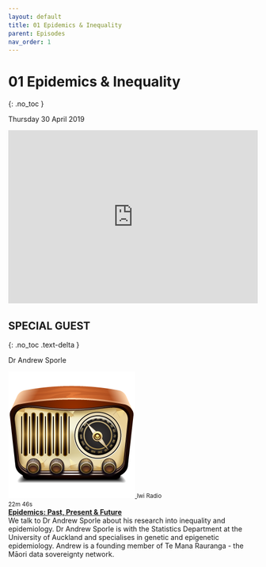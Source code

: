 ```yaml
---
layout: default
title: 01 Epidemics & Inequality
parent: Episodes
nav_order: 1
---
```


# 01 Epidemics & Inequality
{: .no_toc }

Thursday 30 April 2019

<iframe src="https://tehiku.nz/embed/10995" style="padding:0px; margin:0px; border:0px;" width="100%" height="350px" frameborder="0" allowfullscreen ></iframe>

## SPECIAL GUEST
{: .no_toc .text-delta }

Dr Andrew Sporle

<div class="wrapper">
  <div class="boxL">
    <a href="https://tehiku.nz/embed/10949" data-lity>
    <img class="play" src="https://raw.githubusercontent.com/fullakingi/just-the-docs/master/assets/images/radio.png">
    </a>
     <small>Iwi Radio<br/>22m 46s</small>
  </div>
  <div class="boxR">
    <strong><a href="/docs/episodes/episode01">Epidemics: Past, Present & Future</a></strong><br>We talk to Dr Andrew Sporle about his research into inequality and epidemiology. Dr Andrew Sporle is with the Statistics Department at the University of Auckland and specialises in genetic and epigenetic epidemiology. Andrew is a founding member of Te Mana Rauranga - the Māori data sovereignty network.

  </div>
</div>

